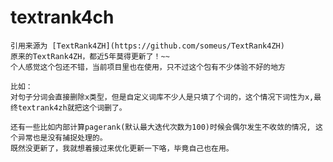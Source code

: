 # textrank4ch



    引用来源为 [TextRank4ZH](https://github.com/someus/TextRank4ZH)
    原来的TextRank4ZH，都近5年莫得更新了！~~
    个人感觉这个包还不错，当前项目里也在使用，只不过这个包有不少体验不好的地方

    比如：
    对句子分词会直接删除x类型，但是自定义词库不少人是只填了个词的，这个情况下词性为x,最终textrank4zh就把这个词删了。

    还有一些比如内部计算pagerank(默认最大迭代次数为100)时候会偶尔发生不收敛的情况, 这个异常也是没有捕捉处理的。
    既然没更新了，我就想着接过来优化更新一下咯，毕竟自己也在用。

